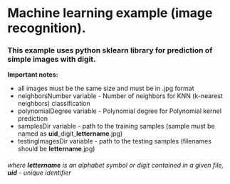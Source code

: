 # Machine learning example (image recognition).

### This example uses python sklearn library for prediction of simple images with digit.


****Important notes:****

* all images must be the same size and must be in .jpg format
* neighborsNumber variable - Number of neighbors for KNN (k-nearest neighbors) classification
* polynomialDegree variable - Polynomial degree for Polynomial kernel prediction
* samplesDir variable - path to the training samples (sample must be named as **uid**\_digit\_**lettername**.jpg)
* testingImagesDir variable - path to the testing samples (filenames should be **lettername**.jpg)

 ###### where **lettername** is an alphabet symbol or digit contained in a given file, **uid** - unique identifier